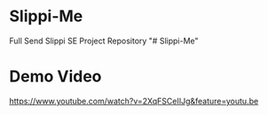 # Slippi-Me
Full Send Slippi SE Project Repository
"# Slippi-Me" 

# Demo Video
https://www.youtube.com/watch?v=2XqFSCeIIJg&feature=youtu.be
